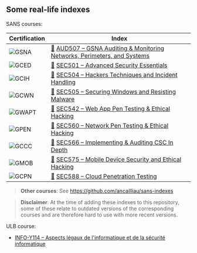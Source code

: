 ## Some real-life indexes

SANS courses:

| Certification | Index |
| -- | -- |
| ![GSNA](https://www.giac.org/images/design/custom/icons/certs/small/gsna-gold.png) | [:link:](https://www.sans.org/course/auditing-networks-perimeters-systems) [AUD507 – GSNA Auditing & Monitoring Networks, Perimeters, and Systems](sans/aud507.pdf) |
| ![GCED](https://www.giac.org/images/design/custom/icons/certs/small/gced-gold.png) | [:link:](https://www.sans.org/course/advanced-security-essentials-enterprise-defender) [SEC501 – Advanced Security Essentials](sans/sec501.pdf) |
| ![GCIH](https://www.giac.org/images/design/custom/icons/certs/small/gcih-gold.png) | [:link:](https://www.sans.org/course/hacker-techniques-exploits-incident-handling) [SEC504 – Hackers Techniques and Incident Handling](sans/sec504.pdf) |
| ![GCWN](https://www.giac.org/images/design/custom/icons/certs/small/gcwn-gold.png) | [:link:](https://www.sans.org/course/securing-windows-with-powershell) [SEC505 – Securing Windows and Resisting Malware](sans/sec505.pdf) |
| ![GWAPT](https://www.giac.org/images/design/custom/icons/certs/small/gwapt-gold.png) | [:link:](https://www.sans.org/course/web-app-penetration-testing-ethical-hacking) [SEC542 – Web App Pen Testing & Ethical Hacking](sans/sec542.pdf) |
| ![GPEN](https://www.giac.org/images/design/custom/icons/certs/small/gpen-gold.png) | [:link:](https://www.sans.org/course/network-penetration-testing-ethical-hacking) [SEC560 – Network Pen Testing & Ethical Hacking](sans/sec560.pdf) |
| ![GCCC](https://www.giac.org/images/design/custom/icons/certs/small/gccc-gold.png) | [:link:](https://www.sans.org/course/implementing-auditing-critical-security-controls) [SEC566 – Implementing & Auditing CSC In Depth](sans/sec566.pdf) |
| ![GMOB](https://www.giac.org/images/design/custom/icons/certs/small/gmob-gold.png) | [:link:](https://www.sans.org/cyber-security-courses/mobile-device-security-ethical-hacking/) [SEC575 – Mobile Device Security and Ethical Hacking](sans/sec575.pdf) |
| ![GCPN](https://www.giac.org/images/design/custom/icons/certs/small/gcpn-gold.png) | [:link:](https://www.sans.org/cyber-security-courses/cloud-penetration-testing/) [SEC588 – Cloud Penetration Testing](sans/sec588.pdf) |

> **Other courses**: See https://github.com/ancailliau/sans-indexes

> **Disclaimer**: At the time of adding these indexes to this repository, some of these relate to outdated versions of the corresponding courses and are therefore hard to use with more recent versions.

ULB course:

- [INFO-Y114 – Aspects légaux de l'informatique et de la sécurité informatique](ulb/info-y114.pdf)
